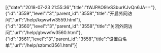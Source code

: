 [{"date":"2018-07-23 21:55:36","title":"tWJPAO9lvS3burKJvQn6JA=="},{"id":"3559","level":"3","parent_id":"3558","title":"开启外网访问","url":"/help/kqwwfw3559.html"},{"id":"3560","level":"3","parent_id":"3558","title":"关闭外网访问","url":"/help/gbwwfw3560.html"},{"id":"3561","level":"3","parent_id":"3558","title":"设置白名单","url":"/help/szbmd3561.html"}]